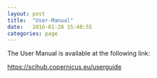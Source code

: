 ```yaml
---
layout: post
title:  "User-Manual"
date:   2016-01-28 15:40:55
categories: page
---
```

The User Manual is available at the following link:
    
<a href="https://scihub.copernicus.eu/userguide/"> https://scihub.copernicus.eu/userguide </a>


